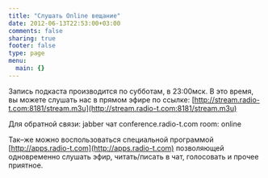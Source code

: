 ```yaml
---
title: "Слушать Online вещание"
date: 2012-06-13T22:53:00+03:00
comments: false
sharing: true
footer: false
type: page
menu:
  main: {}
---
```


Запись подкаста производится по субботам, в 23:00мск. В это время, вы можете слушать нас в прямом эфире по ссылке: [http://stream.radio-t.com:8181/stream.m3u](http://stream.radio-t.com:8181/stream.m3u)

Для обратной связи: jabber чат conference.radio-t.com room: online

Так–же можно воспользоваться специальной программой [http://apps.radio-t.com](http://apps.radio-t.com) позволяющей одновременно слушать эфир, читать/писать в чат, голосовать и прочее приятное.
